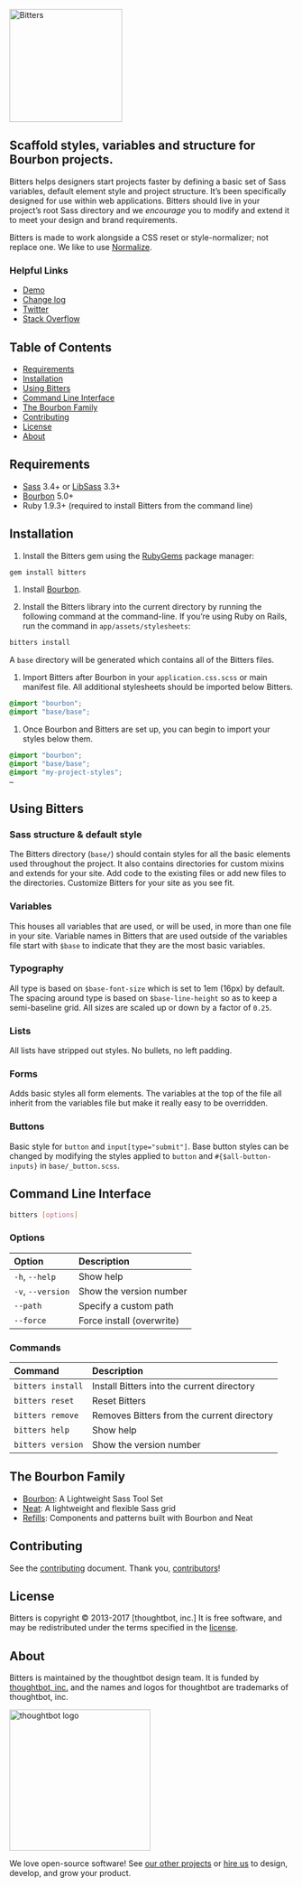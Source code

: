 [<img src="https://images.thoughtbot.com/bourbon/bitters-logo.svg" width="200" alt="Bitters">](http://bitters.bourbon.io)

## Scaffold styles, variables and structure for Bourbon projects.

Bitters helps designers start projects faster by defining a basic set of Sass
variables, default element style and project structure. It’s been specifically
designed for use within web applications. Bitters should live in your project’s
root Sass directory and we *encourage* you to modify and extend it to meet your
design and brand requirements.

Bitters is made to work alongside a CSS reset or style-normalizer; not replace
one. We like to use [Normalize].

[Normalize]: https://github.com/necolas/normalize.css/

### Helpful Links

- [Demo](http://bitters.bourbon.io)
- [Change log](CHANGELOG.md)
- [Twitter](https://twitter.com/bourbonsass)
- [Stack Overflow](https://stackoverflow.com/questions/tagged/bitters)

## Table of Contents

- [Requirements](#requirements)
- [Installation](#installation)
- [Using Bitters](#using-bitters)
- [Command Line Interface](#command-line-interface)
- [The Bourbon Family](#the-bourbon-family)
- [Contributing](#contributing)
- [License](#license)
- [About](#about)

## Requirements

- [Sass] 3.4+ or [LibSass] 3.3+
- [Bourbon] 5.0+
- Ruby 1.9.3+ (required to install Bitters from the command line)

[Sass]: https://github.com/sass/sass
[LibSass]: https://github.com/sass/libsass
[Bourbon]: https://github.com/thoughtbot/bourbon

## Installation

1. Install the Bitters gem using the [RubyGems] package manager:

  ```bash
  gem install bitters
  ```

1. Install [Bourbon][bourbon-install].

1. Install the Bitters library into the current directory by running the
   following command at the command-line. If you’re using Ruby on Rails, run the
   command in `app/assets/stylesheets`:

  ```bash
  bitters install
  ```

  A `base` directory will be generated which contains all of the Bitters files.

1. Import Bitters after Bourbon in your `application.css.scss` or main manifest
   file. All additional stylesheets should be imported below Bitters.

  ```scss
  @import "bourbon";
  @import "base/base";
  ```

1. Once Bourbon and Bitters are set up, you can begin to import your styles
   below them.

  ```scss
  @import "bourbon";
  @import "base/base";
  @import "my-project-styles";
  …
  ```

[RubyGems]: https://rubygems.org
[bourbon-install]: https://github.com/thoughtbot/bourbon#installation

## Using Bitters

### Sass structure & default style

The Bitters directory (`base/`) should contain styles for all the basic elements
used throughout the project. It also contains directories for custom mixins and
extends for your site. Add code to the existing files or add new files to the
directories. Customize Bitters for your site as you see fit.

### Variables

This houses all variables that are used, or will be used, in more than one file
in your site. Variable names in Bitters that are used outside of the variables
file start with `$base` to indicate that they are the most basic variables.

### Typography

All type is based on `$base-font-size` which is set to 1em (16px) by default.
The spacing around type is based on `$base-line-height` so as to keep a
semi-baseline grid. All sizes are scaled up or down by a factor of `0.25`.

### Lists

All lists have stripped out styles. No bullets, no left padding.

### Forms

Adds basic styles all form elements. The variables at the top of the file all
inherit from the variables file but make it really easy to be overridden.

### Buttons

Basic style for `button` and `input[type="submit"]`. Base button styles can be
changed by modifying the styles applied to `button` and `#{$all-button-inputs}`
in `base/_button.scss`.

## Command Line Interface

```bash
bitters [options]
```

### Options

| Option            | Description               |
| :---------------- | :------------------------ |
| `-h`, `--help`    | Show help                 |
| `-v`, `--version` | Show the version number   |
| `--path`          | Specify a custom path     |
| `--force`         | Force install (overwrite) |

### Commands

| Command           | Description                                           |
| :---------------- | :---------------------------------------------------- |
| `bitters install` | Install Bitters into the current directory            |
| `bitters reset`   | Reset Bitters                                         |
| `bitters remove`  | Removes Bitters from the current directory            |
| `bitters help`    | Show help                                             |
| `bitters version` | Show the version number                               |

## The Bourbon Family

- [Bourbon]: A Lightweight Sass Tool Set
- [Neat]: A lightweight and flexible Sass grid
- [Refills]: Components and patterns built with Bourbon and Neat

[Bourbon]: https://github.com/thoughtbot/bourbon
[Neat]: https://github.com/thoughtbot/neat
[Refills]: https://github.com/thoughtbot/refills

## Contributing

See the [contributing] document. Thank you, [contributors]!

[contributing]: CONTRIBUTING.md
[contributors]: https://github.com/thoughtbot/bitters/graphs/contributors

## License

Bitters is copyright © 2013-2017 [thoughtbot, inc.] It is free software, and may
be redistributed under the terms specified in the [license].

[thoughtbot, inc]: http://thoughtbot.com
[license]: LICENSE.md

## About

Bitters is maintained by the thoughtbot design team. It is funded by
[thoughtbot, inc.][thoughtbot] and the names and logos for thoughtbot are
trademarks of thoughtbot, inc.

[<img src="http://presskit.thoughtbot.com/images/signature.svg" width="250" alt="thoughtbot logo">][thoughtbot]

We love open-source software! See [our other projects][community] or
[hire us][hire] to design, develop, and grow your product.

[thoughtbot]: https://thoughtbot.com?utm_source=github
[community]: https://thoughtbot.com/community?utm_source=github
[hire]: https://thoughtbot.com/hire-us?utm_source=github
